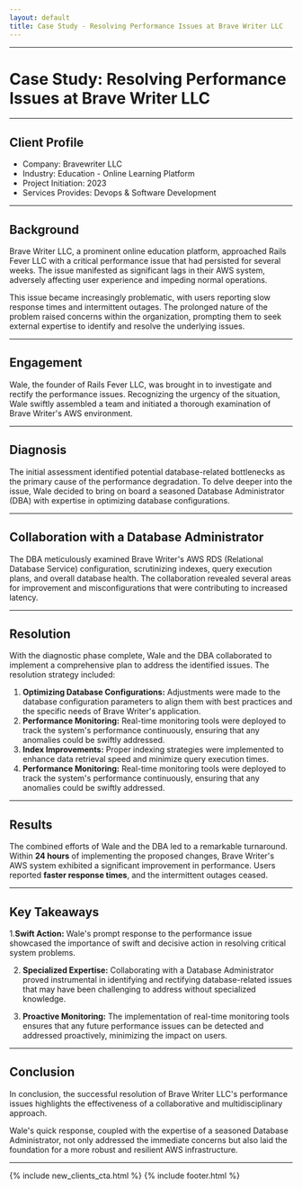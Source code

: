 ```yaml
---
layout: default
title: Case Study - Resolving Performance Issues at Brave Writer LLC
---
```


<hr />

<h1 class="h3">Case Study: Resolving Performance Issues at Brave Writer LLC
</h1>

<hr />

## Client Profile

- Company: Bravewriter LLC
- Industry: Education - Online Learning Platform
- Project Initiation: 2023
- Services Provides: Devops & Software Development

<hr />

## Background

Brave Writer LLC, a prominent online education platform, approached Rails Fever LLC with a critical performance issue that had persisted for several weeks. The issue manifested as significant lags in their AWS system, adversely affecting user experience and impeding normal operations.

This issue became increasingly problematic, with users reporting slow response times and intermittent outages. The prolonged nature of the problem raised concerns within the organization, prompting them to seek external expertise to identify and resolve the underlying issues.

<hr />

## Engagement

Wale, the founder of Rails Fever LLC, was brought in to investigate and rectify the performance issues. Recognizing the urgency of the situation, Wale swiftly assembled a team and initiated a thorough examination of Brave Writer's AWS environment.

<hr />

## Diagnosis

The initial assessment identified potential database-related bottlenecks as the primary cause of the performance degradation. To delve deeper into the issue, Wale decided to bring on board a seasoned Database Administrator (DBA) with expertise in optimizing database configurations.

<hr />

## Collaboration with a Database Administrator

The DBA meticulously examined Brave Writer's AWS RDS (Relational Database Service) configuration, scrutinizing indexes, query execution plans, and overall database health. The collaboration revealed several areas for improvement and misconfigurations that were contributing to increased latency.

<hr />

## Resolution

With the diagnostic phase complete, Wale and the DBA collaborated to implement a comprehensive plan to address the identified issues. The resolution strategy included:

1. **Optimizing Database Configurations:** Adjustments were made to the database configuration parameters to align them with best practices and the specific needs of Brave Writer's application.
2. **Performance Monitoring:** Real-time monitoring tools were deployed to track the system's performance continuously, ensuring that any anomalies could be swiftly addressed.
3. **Index Improvements:** Proper indexing strategies were implemented to enhance data retrieval speed and minimize query execution times.
4. **Performance Monitoring:** Real-time monitoring tools were deployed to track the system's performance continuously, ensuring that any anomalies could be swiftly addressed.

<hr />

## Results

The combined efforts of Wale and the DBA led to a remarkable turnaround. Within **24 hours** of implementing the proposed changes, Brave Writer's AWS system exhibited a significant improvement in performance. Users reported **faster response times**, and the intermittent outages ceased.

<hr />

## Key Takeaways

1.**Swift Action:** Wale's prompt response to the performance issue showcased the importance of swift and decisive action in resolving critical system problems.

2. **Specialized Expertise:** Collaborating with a Database Administrator proved instrumental in identifying and rectifying database-related issues that may have been challenging to address without specialized knowledge.

3. **Proactive Monitoring:** The implementation of real-time monitoring tools ensures that any future performance issues can be detected and addressed proactively, minimizing the impact on users.

<hr />

## Conclusion

In conclusion, the successful resolution of Brave Writer LLC's performance issues highlights the effectiveness of a collaborative and multidisciplinary approach.

Wale's quick response, coupled with the expertise of a seasoned Database Administrator, not only addressed the immediate concerns but also laid the foundation for a more robust and resilient AWS infrastructure.

<hr />

{% include new_clients_cta.html %}
{% include footer.html %}
